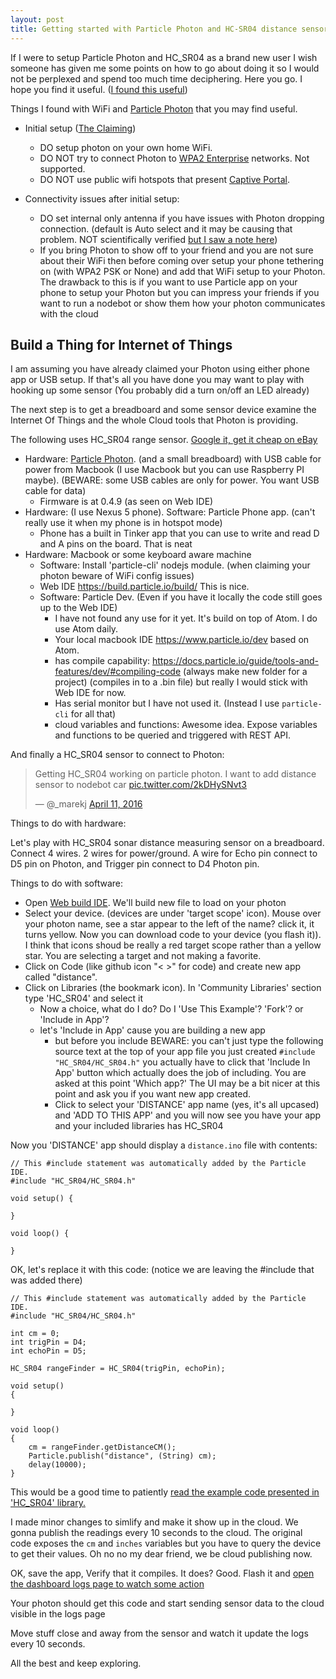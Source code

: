 ```yaml
---
layout: post
title: Getting started with Particle Photon and HC-SR04 distance sensor
---
```


If I were to setup Particle Photon and HC_SR04 as a brand new user I wish someone has given me some points on how to go about doing it so I would not be perplexed and spend too much time deciphering. Here you go. I hope you find it useful. ([I found this useful](https://community.particle.io/t/simple-photon-ping-sensor-hc-sr04/16737))

Things I found with WiFi and [Particle Photon](https://store.particle.io/collections/photon) that you may find useful.

- Initial setup ([The Claiming](https://docs.particle.io/guide/getting-started/start/photon/#connect-your-photon))
  - DO setup photon on your own home WiFi.
  - DO NOT try to connect Photon to [WPA2 Enterprise](https://community.particle.io/t/particle-in-the-enterprise/14085) networks. Not supported.
  - DO NOT use public wifi hotspots that present [Captive Portal](https://en.wikipedia.org/wiki/Captive_portal).

- Connectivity issues after initial setup:
  - DO set internal only antenna if you have issues with Photon dropping connection. (default is Auto select and it may be causing that problem. NOT scientifically verified [but I saw a note here](https://community.particle.io/t/photon-wifi-range/16735))
  - If you bring Photon to show off to your friend and you are not sure about their WiFi then before coming over setup your phone tethering on (with WPA2 PSK or None) and add that WiFi setup to your Photon. The drawback to this is if you want to use Particle app on your phone to setup your Photon but you can impress your friends if you want to run a nodebot or show them how your photon communicates with the cloud

## Build a Thing for Internet of Things

I am assuming you have already claimed your Photon using either phone app or USB setup. If that's all you have done you may want to play with hooking up some sensor (You probably did a turn on/off an LED already)

The next step is to get a breadboard and some sensor device examine the Internet Of Things and the whole Cloud tools that Photon is providing.

The following uses HC_SR04 range sensor. [Google it, get it cheap on eBay](https://www.google.com/search?q=HC_SR04+buy)

- Hardware: [Particle Photon](https://www.particle.io/). (and a small breadboard) with USB cable for power from Macbook (I use Macbook but you can use Raspberry PI maybe). (BEWARE: some USB cables are only for power. You want USB cable for data)
  - Firmware is at 0.4.9 (as seen on Web IDE)
- Hardware: (I use Nexus 5 phone). Software: Particle Phone app. (can't really use it when my phone is in hotspot mode)
  - Phone has a built in Tinker app that you can use to write and read D and A pins on the board. That is neat
- Hardware: Macbook or some keyboard aware machine
  - Software: Install 'particle-cli' nodejs module. (when claiming your photon beware of WiFi config issues)
  - Web IDE https://build.particle.io/build/ This is nice.
  - Software: Particle Dev. (Even if you have it locally the code still goes up to the Web IDE)
    - I have not found any use for it yet. It's build on top of Atom. I do use Atom daily.
    - Your local macbook IDE https://www.particle.io/dev based on Atom.
    - has compile capability:  https://docs.particle.io/guide/tools-and-features/dev/#compiling-code (always make new folder for a project) (compiles in to a .bin file) but really I would stick with Web IDE for now.
    - Has serial monitor but I have not used it. (Instead I use `particle-cli` for all that)
    - cloud variables and functions: Awesome idea. Expose variables and functions to be queried and triggered with REST API.

And finally a HC_SR04 sensor to connect to Photon:

<blockquote class="twitter-tweet" data-lang="en"><p lang="en" dir="ltr">Getting HC_SR04 working on particle photon. I want to add distance sensor to nodebot car <a href="https://t.co/2kDHySNvt3">pic.twitter.com/2kDHySNvt3</a></p>&mdash; @_marekj <a href="https://twitter.com/_marekj/status/719317099567407109">April 11, 2016</a></blockquote>
<script async src="//platform.twitter.com/widgets.js" charset="utf-8"></script>

Things to do with hardware:

Let's play with HC_SR04 sonar distance measuring sensor on a breadboard. Connect 4 wires. 2 wires for power/ground. A wire for Echo pin connect to D5 pin on Photon, and Trigger pin connect to D4 Photon pin.

Things to do with software:

- Open [Web build IDE](https://build.particle.io/build/new). We'll build new file to load on your photon
- Select your device. (devices are under 'target scope' icon). Mouse over your photon name, see a star appear to the left of the name? click it, it turns yellow. Now you can download code to your device (you flash it)). I think that icons shoud be really a red target scope rather than a yellow star. You are selecting a target and not making a favorite.
- Click on Code (like github icon "< >" for code) and create new app called "distance".
- Click on Libraries (the bookmark icon). In 'Community Libraries' section type 'HC_SR04' and select it
  - Now a choice, what do I do? Do I 'Use This Example'? 'Fork'? or 'Include in App'?
  - let's 'Include in App' cause you are building a new app
    - but before you include BEWARE: you can't just type the following source text at the top of your app file you just created `#include "HC_SR04/HC_SR04.h"`
     you actually have to click that 'Include In App' button which actually does the job of including. You are asked at this point 'Which app?' The UI may be a bit nicer at this point and ask you if you want new app created.
    - Click to select your 'DISTANCE' app name (yes, it's all upcased) and 'ADD TO THIS APP' and you will now see you have your app and your included libraries has HC_SR04

Now you 'DISTANCE' app should display a `distance.ino` file with contents:

```arduino
// This #include statement was automatically added by the Particle IDE.
#include "HC_SR04/HC_SR04.h"

void setup() {

}

void loop() {

}
```

OK, let's replace it with this code: (notice we are leaving the #include that was added there)


```arduino
// This #include statement was automatically added by the Particle IDE.
#include "HC_SR04/HC_SR04.h"

int cm = 0;
int trigPin = D4;
int echoPin = D5;

HC_SR04 rangeFinder = HC_SR04(trigPin, echoPin);

void setup()
{

}

void loop()
{
    cm = rangeFinder.getDistanceCM();
    Particle.publish("distance", (String) cm);
    delay(10000);
}
```

This would be a good time to patiently [read the example code presented in 'HC_SR04' library.](https://github.com/simonmonk/Spark_HC_SR04/blob/master/firmware/examples/HC_SR04_Variables.cpp)

I made minor changes to simlify and make it show up in the cloud. We gonna publish the readings every 10 seconds to the cloud. The original code exposes the `cm` and `inches` variables but you have to query the device to get their values. Oh no no my dear friend, we be cloud publishing now.

OK, save the app, Verify that it compiles. It does? Good. Flash it and [open the dashboard logs page to watch some action](https://dashboard.particle.io/user/logs)


Your photon should get this code and start sending sensor data to the cloud visible in the logs page

Move stuff close and away from the sensor and watch it update the logs every 10 seconds.

All the best and keep exploring.

